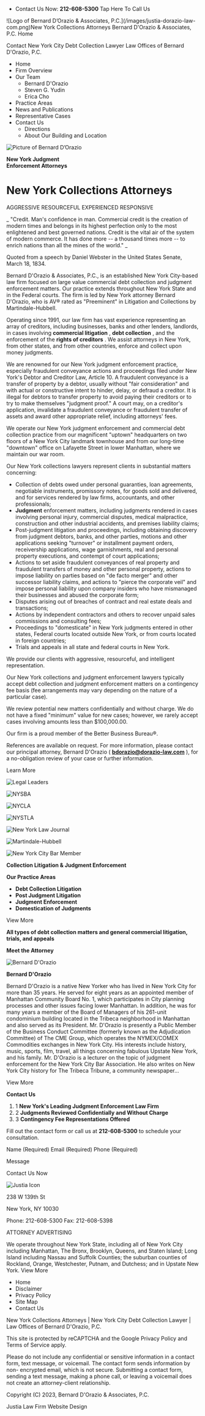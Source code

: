   * Contact Us Now: **212-608-5300** Tap Here To Call Us 

![Logo of Bernard D’Orazio & Associates, P.C.](/images/justia-dorazio-law-
com.png)New York Collections Attorneys Bernard D'Orazio & Associates, P.C.
Home

Contact New York City Debt Collection Lawyer Law Offices of Bernard D'Orazio,
P.C.

  * Home
  * Firm Overview
  * Our Team
    * Bernard D'Orazio 
    * Steven G. Yudin 
    * Erica Cho 
  * Practice Areas
  * News and Publications
  * Representative Cases
  * Contact Us
    * Directions
    * About Our Building and Location

![Picture of Bernard D’Orazio](/images/slides/01/1300.jpg)

**New York Judgment  
Enforcement Attorneys**

# New York Collections Attorneys

AGGRESSIVE RESOURCEFUL EXPERIENCED RESPONSIVE

 _ "Credit. Man's confidence in man. Commercial credit is the creation of
modern times and belongs in its highest perfection only to the most
enlightened and best governed nations. Credit is the vital air of the system
of modern commerce. It has done more -- a thousand times more -- to enrich
nations than all the mines of the world." _

Quoted from a speech by Daniel Webster in the United States Senate, March 18,
1834.

Bernard D'Orazio & Associates, P.C., is an established New York City-based law
firm focused on large value commercial debt collection and judgment
enforcement matters. Our practice extends throughout New York State and in the
Federal courts. The firm is led by New York attorney Bernard D'Orazio, who is
AV® rated as "Preeminent" in Litigation and Collections by Martindale-Hubbell.

Operating since 1991, our law firm has vast experience representing an array
of creditors, including businesses, banks and other lenders, landlords, in
cases involving  **commercial litigation** ,  **debt collection** , and the
enforcement of the  **rights of creditors** . We assist attorneys in New York,
from other states, and from other countries, enforce and collect upon money
judgments.

We are renowned for our New York judgment enforcement practice, especially
fraudulent conveyance actions and proceedings filed under New York's Debtor
and Creditor Law, Article 10. A fraudulent conveyance is a transfer of
property by a debtor, usually without "fair consideration" and with actual or
constructive intent to hinder, delay, or defraud a creditor. It is illegal for
debtors to transfer property to avoid paying their creditors or to try to make
themselves "judgment proof." A court may, on a creditor's application,
invalidate a fraudulent conveyance or fraudulent transfer of assets and award
other appropriate relief, including attorneys' fees.

We operate our New York judgment enforcement and commercial debt collection
practice from our magnificent "uptown" headquarters on two floors of a New
York City landmark townhouse and from our long-time "downtown" office on
Lafayette Street in lower Manhattan, where we maintain our war room.

Our New York collections lawyers represent clients in substantial matters
concerning:

  * Collection of debts owed under personal guaranties, loan agreements, negotiable instruments, promissory notes, for goods sold and delivered, and for services rendered by law firms, accountants, and other professionals;
  * **Judgment** enforcement matters, including judgments rendered in cases involving personal injury, commercial disputes, medical malpractice, construction and other industrial accidents, and premises liability claims;
  * Post-judgment litigation and proceedings, including obtaining discovery from judgment debtors, banks, and other parties, motions and other applications seeking "turnover" or installment payment orders, receivership applications, wage garnishments, real and personal property executions, and contempt of court applications;
  * Actions to set aside fraudulent conveyances of real property and fraudulent transfers of money and other personal property, actions to impose liability on parties based on "de facto merger" and other successor liability claims, and actions to "pierce the corporate veil" and impose personal liability upon company insiders who have mismanaged their businesses and abused the corporate form;
  * Disputes arising out of breaches of contract and real estate deals and transactions;
  * Actions by independent contractors and others to recover unpaid sales commissions and consulting fees;
  * Proceedings to "domesticate" in New York judgments entered in other states, Federal courts located outside New York, or from courts located in foreign countries;
  * Trials and appeals in all state and federal courts in New York.

We provide our clients with aggressive, resourceful, and intelligent
representation.

Our New York collections and judgment enforcement lawyers typically accept
debt collection and judgment enforcement matters on a contingency fee basis
(fee arrangements may vary depending on the nature of a particular case).

We review potential new matters confidentially and without charge. We do not
have a fixed "minimum" value for new cases; however, we rarely accept cases
involving amounts less than $100,000.00.

Our firm is a proud member of the Better Business Bureau®.

References are available on request. For more information, please contact our
principal attorney, Bernard D'Orazio (  **bdorazio@dorazio-law.com** ), for a
no-obligation review of your case or further information.

Learn More

![Legal Leaders](/jshared/img/icons/spinner.svg)

![NYSBA](/jshared/img/icons/spinner.svg)

![NYCLA](/jshared/img/icons/spinner.svg)

![NYSTLA](/jshared/img/icons/spinner.svg)

![New York Law Journal](/jshared/img/icons/spinner.svg)

![Martindale-Hubbell](/jshared/img/icons/spinner.svg)

![New York City Bar Member](/jshared/img/icons/spinner.svg)

**Collection Litigation & Judgment Enforcement**

**Our Practice Areas**

  * **Debt Collection Litigation**
  *  **Post Judgment Litigation**
  *  **Judgment Enforcement**
  *  **Domestication of Judgments**

View More

**All types of debt collection matters and general commercial litigation,
trials, and appeals**

**Meet the Attorney**

![Bernard D'Orazio](photos/bernard-meet-the-attorney.jpg)

**Bernard D'Orazio**

Bernard D'Orazio is a native New Yorker who has lived in New York City for
more than 35 years. He served for eight years as an appointed member of
Manhattan Community Board No. 1, which participates in City planning processes
and other issues facing lower Manhattan. In addition, he was for many years a
member of the Board of Managers of his 261-unit condominium building located
in the Tribeca neighborhood in Manhattan and also served as its President. Mr.
D'Orazio is presently a Public Member of the Business Conduct Committee
(formerly known as the Adjudication Committee) of The CME Group, which
operates the NYMEX/COMEX Commodities exchanges in New York City. His interests
include history, music, sports, film, travel, all things concerning fabulous
Upstate New York, and his family. Mr. D'Orazio is a lecturer on the topic of
judgment enforcement for the New York City Bar Association. He also writes on
New York City history for The Tribeca Tribune, a community newspaper...

View More

**Contact Us**

  1. 1 **New York's Leading Judgment Enforcement Law Firm**
  2. 2 **Judgments Reviewed Confidentially and Without Charge**
  3. 3 **Contingency Fee Representations Offered**

Fill out the contact form or call us at **212-608-5300** to schedule your
consultation.

Name (Required)  Email (Required)  Phone (Required)

Message

Contact Us Now

![Justia Icon](https://lawyers.justia.com/s/justia-flat-64.png)

238 W 139th St

New York, NY 10030

Phone: 212-608-5300 Fax: 212-608-5398

ATTORNEY ADVERTISING

We operate throughout New York State, including all of New York City including
Manhattan, The Bronx, Brooklyn, Queens, and Staten Island; Long Island
including Nassau and Suffolk Counties; the suburban counties of Rockland,
Orange, Westchester, Putnam, and Dutchess; and in Upstate New York. View More

  * Home
  * Disclaimer
  * Privacy Policy
  * Site Map
  * Contact Us

New York Collections Attorneys | New York City Debt Collection Lawyer | Law
Offices of Bernard D'Orazio, P.C.

This site is protected by reCAPTCHA and the Google Privacy Policy and Terms of
Service apply.

Please do not include any confidential or sensitive information in a contact
form, text message, or voicemail. The contact form sends information by non-
encrypted email, which is not secure. Submitting a contact form, sending a
text message, making a phone call, or leaving a voicemail does not create an
attorney-client relationship.

Copyright (C) 2023,  Bernard D'Orazio & Associates, P.C.

Justia Law Firm Website Design



